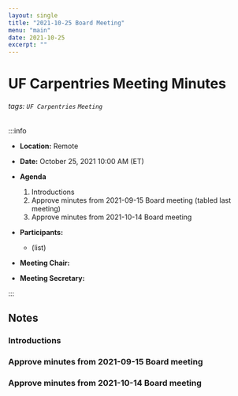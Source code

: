 ```yaml
---
layout: single
title: "2021-10-25 Board Meeting"
menu: "main"
date: 2021-10-25
excerpt: ""
---
```


UF Carpentries Meeting Minutes
===

###### tags: `UF Carpentries` `Meeting`

:::info
- **Location:** Remote
- **Date:** October 25, 2021 10:00 AM (ET)
- **Agenda**

    1. Introductions
    2. Approve minutes from 2021-09-15 Board meeting (tabled last meeting)
    3. Approve minutes from 2021-10-14 Board meeting


- **Participants:**
    - (list)
- **Meeting Chair:**
- **Meeting Secretary:**

:::
## Notes
<!-- Enter other important details discussed during the meeting here. -->

### Introductions


### Approve minutes from 2021-09-15 Board meeting


### Approve minutes from 2021-10-14 Board meeting
